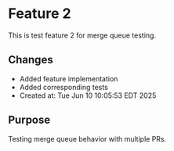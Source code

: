 # Feature 2

This is test feature 2 for merge queue testing.

## Changes
- Added feature implementation
- Added corresponding tests
- Created at: Tue Jun 10 10:05:53 EDT 2025

## Purpose
Testing merge queue behavior with multiple PRs.
